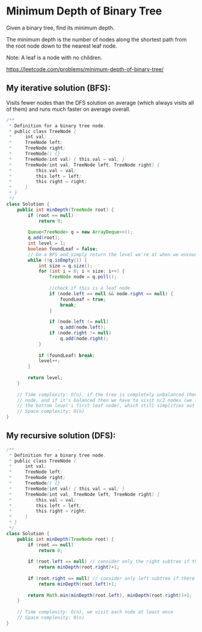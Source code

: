# Minimum Depth of Binary Tree

Given a binary tree, find its minimum depth.

The minimum depth is the number of nodes along the shortest path from the root node down to the nearest leaf node.

Note: A leaf is a node with no children.

https://leetcode.com/problems/minimum-depth-of-binary-tree/

## My iterative solution (BFS):

Visits fewer nodes than the DFS solution on average (which always visits all of them) and runs much faster on average overall.

```Java
/**
 * Definition for a binary tree node.
 * public class TreeNode {
 *     int val;
 *     TreeNode left;
 *     TreeNode right;
 *     TreeNode() {}
 *     TreeNode(int val) { this.val = val; }
 *     TreeNode(int val, TreeNode left, TreeNode right) {
 *         this.val = val;
 *         this.left = left;
 *         this.right = right;
 *     }
 * }
 */
class Solution {
    public int minDepth(TreeNode root) {
        if (root == null)
            return 0;
        
        Queue<TreeNode> q = new ArrayDeque<>();
        q.add(root);
        int level = 1;
        boolean foundLeaf = false;
        // Do a BFS and simply return the level we're at when we encounter our first leaf node
        while (!q.isEmpty()) {
            int size = q.size();
            for (int i = 0; i < size; i++) {
                TreeNode node = q.poll();
                
                //check if this is a leaf node
                if (node.left == null && node.right == null) {
                    foundLeaf = true;
                    break;
                }
                
                if (node.left != null)
                    q.add(node.left);
                if (node.right != null)
                    q.add(node.right);
            }
            
            if (foundLeaf) break;
            level++;
        }
        
        return level;
    }
    
    // Time complexity: O(n), if the tree is completely unbalanced then we have to visit every
    // node, and if it's balanced then we have to visit n/2 nodes (we find the min depth at
    // the bottom level's first leaf node), which still simplifies out to O(n)
    // Space complexity: O(n)
}
```

## My recursive solution (DFS):

```Java
/**
 * Definition for a binary tree node.
 * public class TreeNode {
 *     int val;
 *     TreeNode left;
 *     TreeNode right;
 *     TreeNode() {}
 *     TreeNode(int val) { this.val = val; }
 *     TreeNode(int val, TreeNode left, TreeNode right) {
 *         this.val = val;
 *         this.left = left;
 *         this.right = right;
 *     }
 * }
 */
class Solution {
    public int minDepth(TreeNode root) {
        if (root == null)
            return 0;
        
        if (root.left == null) // consider only the right subtree if there is no left subtree
            return minDepth(root.right)+1;
        
        if (root.right == null) // consider only left subtree if there is no right subtree
            return minDepth(root.left)+1;
        
        return Math.min(minDepth(root.left), minDepth(root.right))+1;
    }
    
    // Time complexity: O(n), we visit each node at least once
    // Space complexity: O(n)
}
```
